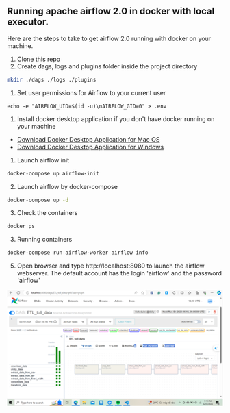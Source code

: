 ## Running apache airflow 2.0 in docker with local executor.
Here are the steps to take to get airflow 2.0 running with docker on your machine. 
1. Clone this repo
1. Create dags, logs and plugins folder inside the project directory
```bash
mkdir ./dags ./logs ./plugins
```
1. Set user permissions for Airflow to your current user
```
echo -e "AIRFLOW_UID=$(id -u)\nAIRFLOW_GID=0" > .env
```
1. Install docker desktop application if you don't have docker running on your machine
- [Download Docker Desktop Application for Mac OS](https://hub.docker.com/editions/community/docker-ce-desktop-mac)
- [Download Docker Desktop Application for Windows](https://hub.docker.com/editions/community/docker-ce-desktop-windows)
1. Launch airflow init
```bash
docker-compose up airflow-init
```
2. Launch airflow by docker-compose
```bash
docker-compose up -d
```
3. Check the containers
```bash
docker ps
```
3. Running containers
```bash
docker-compose run airflow-worker airflow info
```

5. Open browser and type http://localhost:8080 to launch the airflow webserver. The default account has the login 'airflow' and the password 'airflow'

![](images/screenshot_airflow_docker.png)
